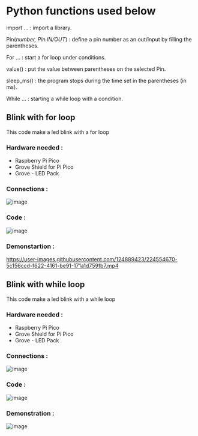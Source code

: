 # Python functions used below

import ... : import a library.

Pin(*number, Pin.IN/OUT*) : define a pin number as an out/input by filling the parentheses.

For ... : start a for loop under conditions.

value() : put the value between parentheses on the selected Pin.

sleep_ms() : the program stops during the time set in the parentheses (in ms).

While ... : starting a while loop with a condition.




## Blink with for loop 

This code make a led blink with a for loop

### Hardware needed :

- Raspberry Pi Pico 
- Grove Shield for Pi Pico
- Grove - LED Pack

### Connections : 

![image](https://user-images.githubusercontent.com/124889423/224554496-e7a73aaf-a442-4259-b2e4-17e7d6b2d574.png)

### Code : 

![image](https://user-images.githubusercontent.com/124889423/224554582-ea6712ea-4db8-4829-a1d5-6d502a1aab2c.png)

### Demonstartion : 

https://user-images.githubusercontent.com/124889423/224554670-5c156ccd-f622-4161-be91-171a1d759fb7.mp4



## Blink with while loop 

This code make a led blink with a while loop

### Hardware needed : 

- Raspberry Pi Pico 
- Grove Shield for Pi Pico
- Grove - LED Pack

### Connections :

![image](https://user-images.githubusercontent.com/124889423/224554496-e7a73aaf-a442-4259-b2e4-17e7d6b2d574.png)

### Code : 

![image](https://user-images.githubusercontent.com/124889423/224554834-388e3665-0fef-4c9c-8691-e9aa50b8c452.png)

### Demonstration : 

![image](https://user-images.githubusercontent.com/124889423/224554881-50845f35-3cbd-4cda-b318-3d5e69c5e01f.png)
